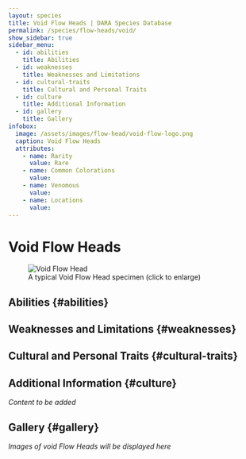 ```yaml
---
layout: species
title: Void Flow Heads | DARA Species Database
permalink: /species/flow-heads/void/
show_sidebar: true
sidebar_menu:
  - id: abilities
    title: Abilities
  - id: weaknesses
    title: Weaknesses and Limitations
  - id: cultural-traits
    title: Cultural and Personal Traits
  - id: culture
    title: Additional Information
  - id: gallery
    title: Gallery
infobox:
  image: /assets/images/flow-head/void-flow-logo.png
  caption: Void Flow Heads
  attributes:
    - name: Rarity
      value: Rare
    - name: Common Colorations
      value: 
    - name: Venomous
      value: 
    - name: Locations
      value: 
---
```


# Void Flow Heads

<div class="species-image">
  <figure>
    <img src="{{ '/assets/images/void-example-1.png' | relative_url }}" 
         alt="Void Flow Head" 
         class="thumbnail" 
         onclick="openLightbox(this.src, this.alt)">
    <figcaption>A typical Void Flow Head specimen (click to enlarge)</figcaption>
  </figure>
</div>

## Abilities {#abilities}

## Weaknesses and Limitations {#weaknesses}

## Cultural and Personal Traits {#cultural-traits}

## Additional Information {#culture}

*Content to be added*

## Gallery {#gallery}

*Images of void Flow Heads will be displayed here*
